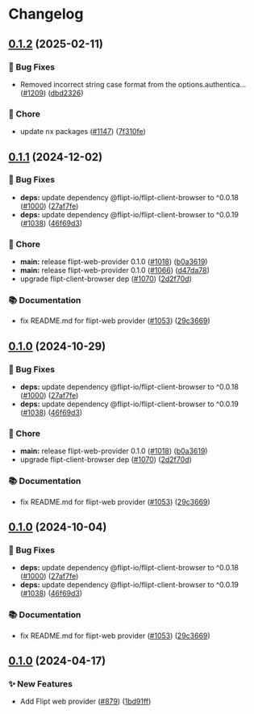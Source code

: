 # Changelog

## [0.1.2](https://github.com/open-feature/js-sdk-contrib/compare/flipt-web-provider-v0.1.1...flipt-web-provider-v0.1.2) (2025-02-11)


### 🐛 Bug Fixes

* Removed incorrect string case format from the options.authentica… ([#1209](https://github.com/open-feature/js-sdk-contrib/issues/1209)) ([dbd2326](https://github.com/open-feature/js-sdk-contrib/commit/dbd23264e4d6408dd9d8b4bd62e0a2735daea1f7))


### 🧹 Chore

* update nx packages ([#1147](https://github.com/open-feature/js-sdk-contrib/issues/1147)) ([7f310fe](https://github.com/open-feature/js-sdk-contrib/commit/7f310fe87101b8aa793e1436e63c7602ccc202e3))

## [0.1.1](https://github.com/open-feature/js-sdk-contrib/compare/flipt-web-provider-v0.1.0...flipt-web-provider-v0.1.1) (2024-12-02)


### 🐛 Bug Fixes

* **deps:** update dependency @flipt-io/flipt-client-browser to ^0.0.18 ([#1000](https://github.com/open-feature/js-sdk-contrib/issues/1000)) ([27af7fe](https://github.com/open-feature/js-sdk-contrib/commit/27af7fe2abaf113d38078304fbb457333104ba0f))
* **deps:** update dependency @flipt-io/flipt-client-browser to ^0.0.19 ([#1038](https://github.com/open-feature/js-sdk-contrib/issues/1038)) ([46f69d3](https://github.com/open-feature/js-sdk-contrib/commit/46f69d3ccbbeb76f7ae207bc96ac23a99c241465))


### 🧹 Chore

* **main:** release flipt-web-provider 0.1.0 ([#1018](https://github.com/open-feature/js-sdk-contrib/issues/1018)) ([b0a3619](https://github.com/open-feature/js-sdk-contrib/commit/b0a36194969b882e0f98eff3707afd453de27242))
* **main:** release flipt-web-provider 0.1.0 ([#1066](https://github.com/open-feature/js-sdk-contrib/issues/1066)) ([d47da78](https://github.com/open-feature/js-sdk-contrib/commit/d47da7852fd0d40569606768d256c66ab18a2847))
* upgrade flipt-client-browser dep ([#1070](https://github.com/open-feature/js-sdk-contrib/issues/1070)) ([2d2f70d](https://github.com/open-feature/js-sdk-contrib/commit/2d2f70d56fdbf71e8f159a645ccd55e0a9055012))


### 📚 Documentation

* fix README.md for flipt-web provider ([#1053](https://github.com/open-feature/js-sdk-contrib/issues/1053)) ([29c3669](https://github.com/open-feature/js-sdk-contrib/commit/29c3669676fb4526feba1d51fd344a71247c4c3f))

## [0.1.0](https://github.com/open-feature/js-sdk-contrib/compare/flipt-web-provider-v0.1.0...flipt-web-provider-v0.1.0) (2024-10-29)


### 🐛 Bug Fixes

* **deps:** update dependency @flipt-io/flipt-client-browser to ^0.0.18 ([#1000](https://github.com/open-feature/js-sdk-contrib/issues/1000)) ([27af7fe](https://github.com/open-feature/js-sdk-contrib/commit/27af7fe2abaf113d38078304fbb457333104ba0f))
* **deps:** update dependency @flipt-io/flipt-client-browser to ^0.0.19 ([#1038](https://github.com/open-feature/js-sdk-contrib/issues/1038)) ([46f69d3](https://github.com/open-feature/js-sdk-contrib/commit/46f69d3ccbbeb76f7ae207bc96ac23a99c241465))


### 🧹 Chore

* **main:** release flipt-web-provider 0.1.0 ([#1018](https://github.com/open-feature/js-sdk-contrib/issues/1018)) ([b0a3619](https://github.com/open-feature/js-sdk-contrib/commit/b0a36194969b882e0f98eff3707afd453de27242))
* upgrade flipt-client-browser dep ([#1070](https://github.com/open-feature/js-sdk-contrib/issues/1070)) ([2d2f70d](https://github.com/open-feature/js-sdk-contrib/commit/2d2f70d56fdbf71e8f159a645ccd55e0a9055012))


### 📚 Documentation

* fix README.md for flipt-web provider ([#1053](https://github.com/open-feature/js-sdk-contrib/issues/1053)) ([29c3669](https://github.com/open-feature/js-sdk-contrib/commit/29c3669676fb4526feba1d51fd344a71247c4c3f))

## [0.1.0](https://github.com/open-feature/js-sdk-contrib/compare/flipt-web-provider-v0.1.0...flipt-web-provider-v0.1.0) (2024-10-04)


### 🐛 Bug Fixes

* **deps:** update dependency @flipt-io/flipt-client-browser to ^0.0.18 ([#1000](https://github.com/open-feature/js-sdk-contrib/issues/1000)) ([27af7fe](https://github.com/open-feature/js-sdk-contrib/commit/27af7fe2abaf113d38078304fbb457333104ba0f))
* **deps:** update dependency @flipt-io/flipt-client-browser to ^0.0.19 ([#1038](https://github.com/open-feature/js-sdk-contrib/issues/1038)) ([46f69d3](https://github.com/open-feature/js-sdk-contrib/commit/46f69d3ccbbeb76f7ae207bc96ac23a99c241465))


### 📚 Documentation

* fix README.md for flipt-web provider ([#1053](https://github.com/open-feature/js-sdk-contrib/issues/1053)) ([29c3669](https://github.com/open-feature/js-sdk-contrib/commit/29c3669676fb4526feba1d51fd344a71247c4c3f))

## [0.1.0](https://github.com/open-feature/js-sdk-contrib/compare/flipt-web-provider-v0.1.0...flipt-web-provider-v0.1.0) (2024-04-17)


### ✨ New Features

* Add Flipt web provider ([#879](https://github.com/open-feature/js-sdk-contrib/issues/879)) ([1bd91ff](https://github.com/open-feature/js-sdk-contrib/commit/1bd91ffb8a800be7f2c6c83cc6c0aba025739768))
